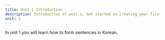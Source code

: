 ```yaml
---
title: Unit 1 Introduction
description: Introduction of unit 1. Get started on creating your first sentences.
unit: 1
---
```


In unit 1 you will learn how to form sentences in Korean.